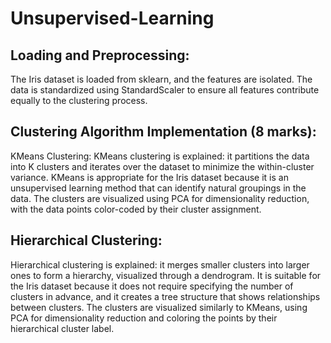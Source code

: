 # Unsupervised-Learning

## Loading and Preprocessing:

The Iris dataset is loaded from sklearn, and the features are isolated.
The data is standardized using StandardScaler to ensure all features contribute equally to the clustering process.

## Clustering Algorithm Implementation (8 marks):

KMeans Clustering:
KMeans clustering is explained: it partitions the data into K clusters and iterates over the dataset to minimize the within-cluster variance.
KMeans is appropriate for the Iris dataset because it is an unsupervised learning method that can identify natural groupings in the data.
The clusters are visualized using PCA for dimensionality reduction, with the data points color-coded by their cluster assignment.
## Hierarchical Clustering:
Hierarchical clustering is explained: it merges smaller clusters into larger ones to form a hierarchy, visualized through a dendrogram.
It is suitable for the Iris dataset because it does not require specifying the number of clusters in advance, and it creates a tree structure that shows relationships between clusters.
The clusters are visualized similarly to KMeans, using PCA for dimensionality reduction and coloring the points by their hierarchical cluster label.
